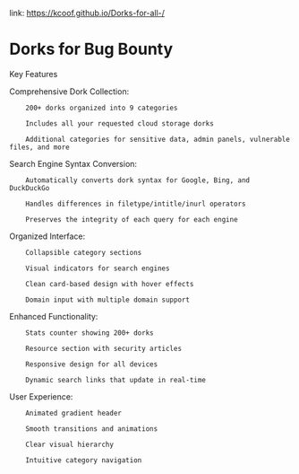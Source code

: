 link: https://kcoof.github.io/Dorks-for-all-/

# Dorks for Bug Bounty

   Key Features

  Comprehensive Dork Collection:

        200+ dorks organized into 9 categories

        Includes all your requested cloud storage dorks

        Additional categories for sensitive data, admin panels, vulnerable files, and more

  Search Engine Syntax Conversion:

        Automatically converts dork syntax for Google, Bing, and DuckDuckGo

        Handles differences in filetype/intitle/inurl operators

        Preserves the integrity of each query for each engine

  Organized Interface:

        Collapsible category sections

        Visual indicators for search engines

        Clean card-based design with hover effects

        Domain input with multiple domain support

  Enhanced Functionality:

        Stats counter showing 200+ dorks

        Resource section with security articles

        Responsive design for all devices

        Dynamic search links that update in real-time

  User Experience:

        Animated gradient header

        Smooth transitions and animations

        Clear visual hierarchy

        Intuitive category navigation
